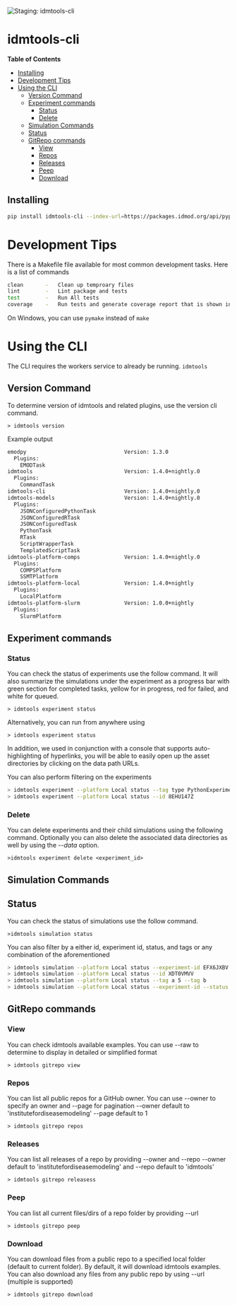 ![Staging: idmtools-cli](https://github.com/InstituteforDiseaseModeling/idmtools/workflows/Staging:%20idmtools-cli/badge.svg?branch=dev)

# idmtools-cli

<!-- START doctoc generated TOC please keep comment here to allow auto update -->
<!-- DON'T EDIT THIS SECTION, INSTEAD RE-RUN doctoc TO UPDATE -->
**Table of Contents**

  - [Installing](#installing)
- [Development Tips](#development-tips)
- [Using the CLI](#using-the-cli)
  - [Version Command](#version-command)
  - [Experiment commands](#experiment-commands)
    - [Status](#status)
    - [Delete](#delete)
  - [Simulation Commands](#simulation-commands)
  - [Status](#status-1)
  - [GitRepo commands](#gitrepo-commands)
    - [View](#view)
    - [Repos](#repos)
    - [Releases](#releases)
    - [Peep](#peep)
    - [Download](#download)

<!-- END doctoc generated TOC please keep comment here to allow auto update -->

## Installing

```bash
pip install idmtools-cli --index-url=https://packages.idmod.org/api/pypi/pypi-production/simple
```

# Development Tips

There is a Makefile file available for most common development tasks. Here is a list of commands
```bash
clean       -   Clean up temproary files
lint        -   Lint package and tests
test        -   Run All tests
coverage    -   Run tests and generate coverage report that is shown in browser
```
On Windows, you can use `pymake` instead of `make`

# Using the CLI

The CLI requires the workers service to already be running.
`idmtools`

## Version Command

To determine version of idmtools and related plugins, use the version cli command.


```
> idmtools version
```

Example output
```bash
emodpy                               Version: 1.3.0                           
  Plugins:
    EMODTask                  
idmtools                             Version: 1.4.0+nightly.0                 
  Plugins:
    CommandTask               
idmtools-cli                         Version: 1.4.0+nightly.0                 
idmtools-models                      Version: 1.4.0+nightly.0                 
  Plugins:
    JSONConfiguredPythonTask  
    JSONConfiguredRTask       
    JSONConfiguredTask        
    PythonTask                
    RTask                     
    ScriptWrapperTask         
    TemplatedScriptTask       
idmtools-platform-comps              Version: 1.4.0+nightly.0                 
  Plugins:
    COMPSPlatform             
    SSMTPlatform              
idmtools-platform-local              Version: 1.4.0+nightly                   
  Plugins:
    LocalPlatform             
idmtools-platform-slurm              Version: 1.0.0+nightly                   
  Plugins:
    SlurmPlatform             
```


## Experiment commands

### Status

You can check the status of experiments use the follow command. It will also summarize the simulations under
the experiment as a progress bar with green section for completed tasks, yellow for in progress, red for failed, and
white for queued. 

```
> idmtools experiment status
```

Alternatively, you can run from anywhere using
```
> idmtools experiment status
``` 

In addition, we used in conjunction with a console that supports auto-highlighting of hyperlinks, you will be able to
easily open up the asset directories by clicking on the data path URLs.

You can also perform filtering on the experiments
```bash
> idmtools experiment --platform Local status --tag type PythonExperiment
> idmtools experiment --platform Local status --id 8EHU147Z
```

### Delete

You can delete experiments and their child simulations using the following command. Optionally you can also delete
the associated data directories as well by using the *--data* option.

```
>idmtools experiment delete <experiment_id>
```

## Simulation Commands

## Status 

You can check the status of simulations use the follow command.

```
>idmtools simulation status
```

You can also filter by a either id, experiment id, status, and tags or any combination of the aforementioned

```bash
> idmtools simulation --platform Local status --experiment-id EFX6JXBV
> idmtools simulation --platform Local status --id XDT0VMVV
> idmtools simulation --platform Local status --tag a 5 --tag b
> idmtools simulation --platform Local status --experiment-id --status failed
```


## GitRepo commands

### View

You can check idmtools available examples. You can use --raw to determine to display in detailed or simplified format

```
> idmtools gitrepo view
```

### Repos

You can list all public repos for a GitHub owner. You can use --owner to specify an owner and --page for pagination
--owner default to 'institutefordiseasemodeling'
--page default to 1

```
> idmtools gitrepo repos
```

### Releases

You can list all releases of a repo by providing --owner and --repo
--owner default to 'institutefordiseasemodeling' and --repo default to 'idmtools'

```
> idmtools gitrepo releasess
```

### Peep

You can list all current files/dirs of a repo folder by providing --url

```
> idmtools gitrepo peep
```

### Download

You can download files from a public repo to a specified local folder (default to current folder). By default, it will 
download idmtools examples. You can also download any files from any public repo by using --url (multiple is supported)

```
> idmtools gitrepo download
```

